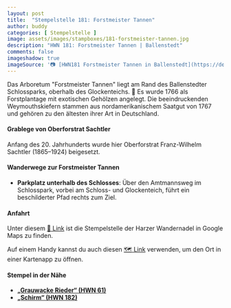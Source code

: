 ```yaml
---
layout: post
title:  "Stempelstelle 181: Forstmeister Tannen"
author: buddy
categories: [ Stempelstelle ]
image: assets/images/stampboxes/181-forstmeister-tannen.jpg
description: "HWN 181: Forstmeister Tannen | Ballenstedt"
comments: false
imageshadow: true
imageSource: '📷 [HWN181 Forstmeister Tannen in Ballenstedt](https://de.wikipedia.org/wiki/Datei:HWN181_Forstmeister_Tannen_in_Ballenstedt.jpg) von <p><a href="//de.wikipedia.org/wiki/Benutzer:Miebner" title="Benutzer:Miebner">Benutzer:Miebner</a></p> unter Lizenz [CC-by-sa 4.0](https://creativecommons.org/licenses/by-sa/4.0/)'
---
```


Das Arboretum "Forstmeister Tannen" liegt am Rand des Ballenstedter Schlossparks, oberhalb des Glockenteichs. 🌲 Es wurde 1766 als Forstplantage mit exotischen Gehölzen angelegt. Die beeindruckenden Weymouthskiefern stammen aus nordamerikanischem Saatgut von 1767 und gehören zu den ältesten ihrer Art in Deutschland. 

#### Grablege von Oberforstrat Sachtler

Anfang des 20. Jahrhunderts wurde hier Oberforstrat Franz-Wilhelm Sachtler (1865–1924) beigesetzt. 

#### Wanderwege zur Forstmeister Tannen

- **Parkplatz unterhalb des Schlosses**: Über den Amtmannsweg im Schlosspark, vorbei am Schloss- und Glockenteich, führt ein beschilderter Pfad rechts zum Ziel. 

#### Anfahrt

Unter diesem [📍 Link](https://www.google.com/maps/dir/?api=1&origin=&destination=51.71611%2C%2011.21000) ist die Stempelstelle der Harzer Wandernadel in Google Maps zu finden.

<div class="android-only">
  Auf einem Handy kannst du auch diesen 
  <a href="geo:51.71611,11.21000">🗺️ Link</a> 
  verwenden, um den Ort in einer Kartenapp zu öffnen.
  <p></p>
</div>

#### Stempel in der Nähe

- [**„Grauwacke Rieder“ (HWN 61)**](/stempelstelle-061-harzer-grauwacke-rieder)
- [**„Schirm“ (HWN 182)**](/stempelstelle-182-schirm)
